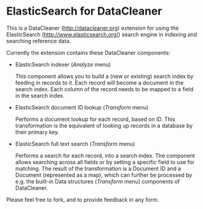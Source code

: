 ElasticSearch for DataCleaner
=======================

This is a DataCleaner (http://datacleaner.org) extension for using the ElasticSearch (http://www.elasticsearch.org/) search engine in indexing and searching reference data.

Currently the extension contains these DataCleaner components:

 * ElasticSearch indexer (*Analyze* menu)
   
   This component allows you to build a (new or existing) search index by feeding in records to it. Each record will become a document in the search index. Each column of the record needs to be mapped to a field in the search index.

 * ElasticSearch document ID lookup (*Transform* menu)
   
   Performs a document lookup for each record, based on ID. This transformation is the equivalent of looking up records in a database by their primary key.

 * ElasticSearch full text search (*Transform* menu)
   
   Performs a search for each record, into a search index. The component allows searching across all fields or by setting a specific field to use for matching. The result of the transformation is a Document ID and a Document (represented as a map), which can further be processed by e.g. the built-in Data structures (*Transform* menu) components of DataCleaner.

Please feel free to fork, and to provide feedback in any form.
